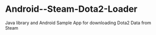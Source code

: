# Android--Steam-Dota2-Loader
Java library and Android Sample App for downloading Dota2 Data from Steam
